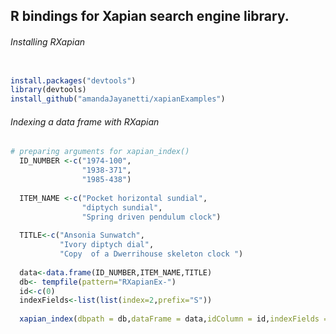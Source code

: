 ## R bindings for Xapian search engine library.

###### Installing RXapian

```R

install.packages("devtools")
library(devtools)
install_github("amandaJayanetti/xapianExamples")

```
###### Indexing a data frame with RXapian
```R
# preparing arguments for xapian_index()
  ID_NUMBER <-c("1974-100",
                "1938-371",
                "1985-438")
  
  ITEM_NAME <-c("Pocket horizontal sundial",
                "diptych sundial",
                "Spring driven pendulum clock")
  
  TITLE<-c("Ansonia Sunwatch",
           "Ivory diptych dial",
           "Copy  of a Dwerrihouse skeleton clock ")
  
  data<-data.frame(ID_NUMBER,ITEM_NAME,TITLE)
  db<- tempfile(pattern="RXapianEx-")
  id<-c(0)
  indexFields<-list(list(index=2,prefix="S"))
  
  xapian_index(dbpath = db,dataFrame = data,idColumn = id,indexFields = indexFields, stemmer = "en")
  
  ```

